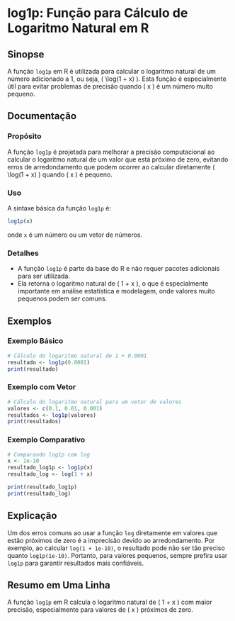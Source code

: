 <!--
Meta Description: # log1p: Função para Cálculo de Logaritmo Natural em R ## Sinopse A função `log1p` em R é utilizada para calcular o logaritmo natural de um número adi...
Meta Keywords: log1p, para, função, logaritmo, natural
-->

# log1p: Função para Cálculo de Logaritmo Natural em R

## Sinopse
A função `log1p` em R é utilizada para calcular o logaritmo natural de um número adicionado a 1, ou seja, \( \log(1 + x) \). Esta função é especialmente útil para evitar problemas de precisão quando \( x \) é um número muito pequeno.

## Documentação
### Propósito
A função `log1p` é projetada para melhorar a precisão computacional ao calcular o logaritmo natural de um valor que está próximo de zero, evitando erros de arredondamento que podem ocorrer ao calcular diretamente \( \log(1 + x) \) quando \( x \) é pequeno.

### Uso
A sintaxe básica da função `log1p` é:
```R
log1p(x)
```
onde `x` é um número ou um vetor de números.

### Detalhes
- A função `log1p` é parte da base do R e não requer pacotes adicionais para ser utilizada.
- Ela retorna o logaritmo natural de \( 1 + x \), o que é especialmente importante em análise estatística e modelagem, onde valores muito pequenos podem ser comuns.

## Exemplos
### Exemplo Básico
```R
# Cálculo do logaritmo natural de 1 + 0.0001
resultado <- log1p(0.0001)
print(resultado)
```

### Exemplo com Vetor
```R
# Cálculo do logaritmo natural para um vetor de valores
valores <- c(0.1, 0.01, 0.001)
resultados <- log1p(valores)
print(resultados)
```

### Exemplo Comparativo
```R
# Comparando log1p com log
x <- 1e-10
resultado_log1p <- log1p(x)
resultado_log <- log(1 + x)

print(resultado_log1p)
print(resultado_log)
```

## Explicação
Um dos erros comuns ao usar a função `log` diretamente em valores que estão próximos de zero é a imprecisão devido ao arredondamento. Por exemplo, ao calcular `log(1 + 1e-10)`, o resultado pode não ser tão preciso quanto `log1p(1e-10)`. Portanto, para valores pequenos, sempre prefira usar `log1p` para garantir resultados mais confiáveis.

## Resumo em Uma Linha
A função `log1p` em R calcula o logaritmo natural de \( 1 + x \) com maior precisão, especialmente para valores de \( x \) próximos de zero.